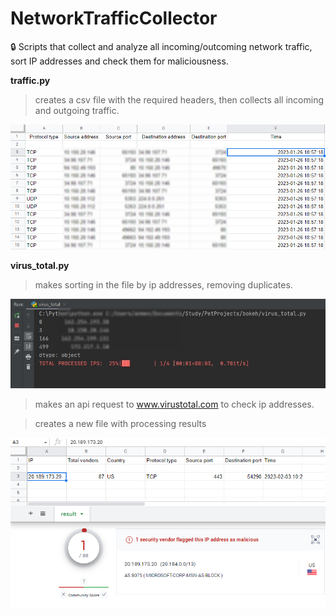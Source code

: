 # NetworkTrafficCollector

:lock: Scripts that collect and analyze all incoming/outcoming network traffic, sort IP addresses and check them for maliciousness.


**traffic.py**
> сreates a csv file with the required headers, then collects all incoming and outgoing traffic.

![sc02.jpg.png](https://github.com/teora13/NetworkTrafficCollector/blob/main/images/sc02.jpg.png)


**virus_total.py** 
> makes sorting in the file by ip addresses, removing duplicates. 

![sc01.jpg](https://github.com/teora13/NetworkTrafficCollector/blob/main/images/sc01.jpg)

> makes an api request to www.virustotal.com to check ip addresses.

> creates a new file with processing results

![sc03.jpg.png](https://github.com/teora13/NetworkTrafficCollector/blob/main/images/sc03.jpg.png)

